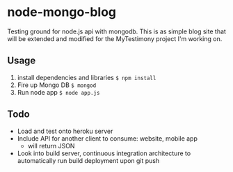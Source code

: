 # node-mongo-blog

Testing ground for node.js api with mongodb. This is as simple blog site that will be extended and modified for the MyTestimony project I'm working on.


## Usage

1. install dependencies and libraries `$ npm install`
2. Fire up Mongo DB `$ mongod`
3. Run node app `$ node app.js`


## Todo

* Load  and test onto heroku server
* Include API for another client to consume: website, mobile app
     * will return JSON
* Look into build server, continuous integration architecture to automatically run build deployment upon git push
